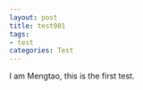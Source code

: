 ```yaml
---
layout: post
title: test001
tags:
- test
categories: Test
---
```


I am Mengtao, this is the first test.